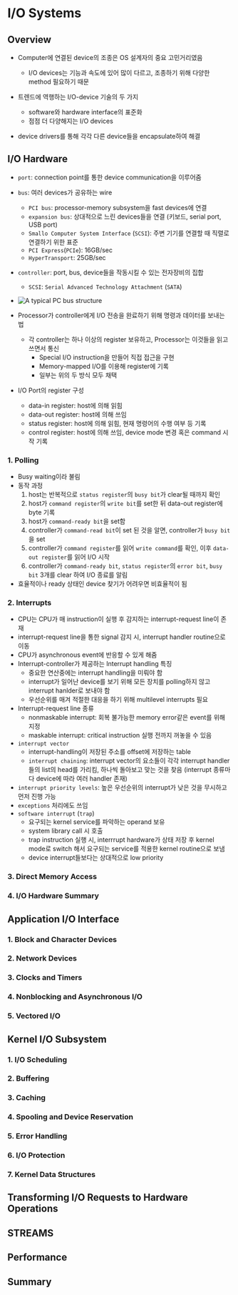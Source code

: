 # I/O Systems

## Overview
* Computer에 연결된 device의 조종은 OS 설계자의 중요 고민거리였음
    * I/O devices는 기능과 속도에 있어 많이 다르고, 조종하기 위해 다양한 method 필요하기 때문

* 트렌드에 역행하는 I/O-device 기술의 두 가지
    * software와 hardware interface의 표준화
    * 점점 더 다양해지는 I/O devices

* device drivers를 통해 각각 다른 device들을 encapsulate하여 해결

## I/O Hardware
* `port`: connection point를 통한 device communication을 이루어줌
* `bus`: 여러 devices가 공유하는 wire
    * `PCI bus`: processor-memory subsystem을 fast devices에 연결
    * `expansion bus`: 상대적으로 느린 devices들을 연결 (키보드, serial port, USB port)
    * `Smallo Computer System Interface` (`SCSI`): 주변 기기를 연결할 때 직렬로 연결하기 위한 표준
    * `PCI Express`(`PCIe`): 16GB/sec
    * `HyperTransport`: 25GB/sec
* `controller`: port, bus, device들을 작동시킬 수 있는 전자장비의 집합
    * `SCSI`: `Serial Advanced Technology Attachment` (`SATA`)
* ![A typical PC bus structure](https://www.cs.uic.edu/~jbell/CourseNotes/OperatingSystems/images/Chapter13/13_01_TypicalBus.jpg)

* Processor가 controller에게 I/O 전송을 완료하기 위해 명령과 데이터를 보내는 법
    * 각 controller는 하나 이상의 register 보유하고, Processor는 이것들을 읽고 쓰면서 통신
        * Special I/O instruction을 만들어 직접 접근을 구현
        * Memory-mapped I/O를 이용해 register에 기록
        * 일부는 위의 두 방식 모두 채택
* I/O Port의 register 구성
    * data-in register: host에 의해 읽힘
    * data-out register: host에 의해 쓰임
    * status register: host에 의해 읽힘, 현재 명령어의 수행 여부 등 기록
    * control register: host에 의해 쓰임, device mode 변경 혹은 command 시작 기록

### 1. Polling
* Busy waiting이라 불림
* 동작 과정
    1. host는 반복적으로 `status register`의 `busy bit`가 clear될 때까지 확인
    1. host가 `command register`의 `write bit`를 set한 뒤 data-out register에 byte 기록
    1. host가 `command-ready bit`을 set함 
    1. controller가 `command-read bit`이 set 된 것을 알면, controller가 `busy bit`을 set
    1. controller가 `command register`를 읽어 `write command`를 확인, 이후 `data-out register`를 읽어 I/O 시작
    1. controller가 `command-ready bit`, `status register`의 `error bit`, `busy bit` 3개를 clear 하여 I/O 종료를 알림
* 효율적이나 ready 상태인 device 찾기가 어려우면 비효율적이 됨

### 2. Interrupts
* CPU는 CPU가 매 instruction이 실행 후 감지하는 interrupt-request line이 존재
* interrupt-request line을 통한 signal 감지 시, interrupt handler routine으로 이동
* CPU가 asynchronous event에 반응할 수 있게 해줌
* Interrupt-controller가 제공하는 Interrupt handling 특징
    * 중요한 연산중에는 interrupt handling을 미뤄야 함
    * interrupt가 일어난 device를 보기 위해 모든 장치를 polling하지 않고 interrupt hanlder로 보내야 함
    * 우선순위를 매겨 적절한 대응을 하기 위해 multilevel interrupts 필요
* Interrupt-request line 종류
    * nonmaskable interrupt: 회복 불가능한 memory error같은 event를 위해 지정
    * maskable interrupt: critical instruction 실행 전까지 꺼놓을 수 있음
* `interrupt vector`
    * interrupt-handling이 저장된 주소를 offset에 저장하는 table
    * `interrupt chaining`: interrupt vector의 요소들이 각각 interrupt handler들의 list의 head를 가리킴, 하나씩 돌아보고 맞는 것을 찾음 (interrupt 종류마다 device에 따라 여러 handler 존재)
* `interrupt priority levels`: 높은 우선순위의 interrupt가 낮은 것을 무시하고 먼저 진행 가능
* `exceptions` 처리에도 쓰임
* `software interrupt` (`trap`)
    * 요구되는 kernel service를 파악하는 operand 보유
    * system library call 시 호출
    * trap instruction 실행 시, interrrupt hardware가 상태 저장 후 kernel mode로 switch 해서 요구되는 service를 적용한 kernel routine으로 보냄
    * device interrupt들보다는 상대적으로 low priority

### 3. Direct Memory Access
### 4. I/O Hardware Summary


## Application I/O Interface
### 1. Block and Character Devices
### 2. Network Devices
### 3. Clocks and Timers
### 4. Nonblocking and Asynchronous I/O
### 5. Vectored I/O

## Kernel I/O Subsystem
### 1. I/O Scheduling
### 2. Buffering
### 3. Caching
### 4. Spooling and Device Reservation
### 5. Error Handling
### 6. I/O Protection
### 7. Kernel Data Structures

## Transforming I/O Requests to Hardware Operations

## STREAMS

## Performance

## Summary